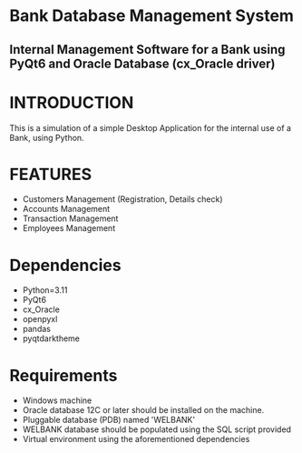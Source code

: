 # Bank Database Management System
## Internal Management Software for a Bank using PyQt6 and Oracle Database (cx_Oracle driver)


# INTRODUCTION

This is a simulation of a simple Desktop Application for the internal use of a Bank, using Python.

#  FEATURES
- Customers Management (Registration, Details check)
- Accounts Management
- Transaction Management
- Employees Management

# Dependencies
- Python=3.11
- PyQt6
- cx_Oracle
- openpyxl
- pandas
- pyqtdarktheme

# Requirements
- Windows machine
- Oracle database 12C or later should be installed on the machine.
- Pluggable database (PDB) named 'WELBANK'
- WELBANK database should be populated using the SQL script provided
- Virtual environment using the aforementioned dependencies
